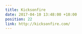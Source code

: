 ```yaml
---
title: Kicksonfire
date: 2017-04-10 13:48:00 +10:00
position: 22
link: http://kicksonfire.com/
---
```


